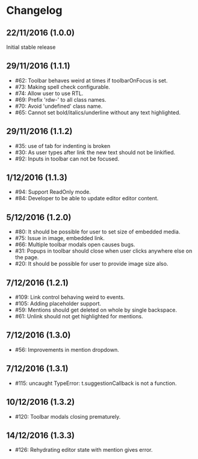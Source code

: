 # Changelog

## 22/11/2016 (1.0.0)
Initial stable release

## 29/11/2016 (1.1.1)
- #62: Toolbar behaves weird at times if toolbarOnFocus is set.
- #73: Making spell check configurable.
- #74: Allow user to use RTL.
- #69: Prefix 'rdw-' to all class names.
- #70: Avoid 'undefined' class name.
- #65: Cannot set bold/italics/underline without any text highlighted.

## 29/11/2016 (1.1.2)
- #35: use of tab for indenting is broken
- #30: As user types after link the new text should not be linkified.
- #92: Inputs in toolbar can not be focused.

## 1/12/2016 (1.1.3)
- #94: Support ReadOnly mode.
- #84: Developer to be able to update editor editor content.

## 5/12/2016 (1.2.0)
- #80: It should be possible for user to set size of embedded media.
- #75: Issue in image, embedded link.
- #66: Multiple toolbar modals open causes bugs.
- #31: Popups in toolbar should close when user clicks anywhere else on the page.
- #20: It should be possible for user to provide image size also.

## 7/12/2016 (1.2.1)
- #109: Link control behaving weird to events.
- #105: Adding placeholder support.
- #59: Mentions should get deleted on whole by single backspace.
- #61: Unlink should not get highlighted for mentions.

## 7/12/2016 (1.3.0)
- #56: Improvements in mention dropdown.

## 7/12/2016 (1.3.1)
- #115: uncaught TypeError: t.suggestionCallback is not a function.

## 10/12/2016 (1.3.2)
- #120: Toolbar modals closing prematurely.

## 14/12/2016 (1.3.3)
- #126: Rehydrating editor state with mention gives error.

